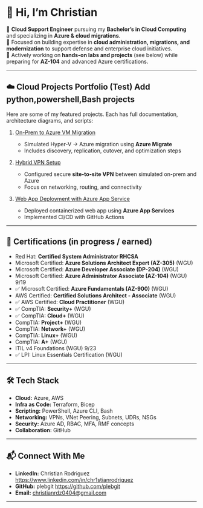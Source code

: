 # 👋 Hi, I’m Christian

🔹 **Cloud Support Engineer** pursuing my **Bachelor’s in Cloud Computing** and specializing in **Azure & cloud migrations**.  
🔹 Focused on building expertise in **cloud administration, migrations, and modernization** to support defense and enterprise cloud initiatives.  
🔹 Actively working on **hands-on labs and projects** (see below) while preparing for **AZ-104** and advanced Azure certifications.

---

## ☁️ Cloud Projects Portfolio (Test) Add python,powershell,Bash projects
Here are some of my featured projects. Each has full documentation, architecture diagrams, and scripts:  

1. [On-Prem to Azure VM Migration](https://github.com/plebgit/OneOffProjects/blob/main/OnPrem%20to%20AzureVM%20Migration/README.md)  
   - Simulated Hyper-V → Azure migration using **Azure Migrate**  
   - Includes discovery, replication, cutover, and optimization steps  

2. [Hybrid VPN Setup](https://github.com/plebgit/OneOffProjects/blob/main/Hybrid%20VPN%20S2S/README.md)
   - Configured secure **site-to-site VPN** between simulated on-prem and Azure  
   - Focus on networking, routing, and connectivity  

3. [Web App Deployment with Azure App Service](https://github.com/plebgit/OneOffProjects/blob/main/Webapp%20deployment%20with%20Azure%20App%20Service/README.md)  
   - Deployed containerized web app using **Azure App Services**  
   - Implemented CI/CD with GitHub Actions  

---

## 📜 Certifications (in progress / earned)
-  Red Hat: **Certified System Administrator RHCSA**
-  Microsoft Certified: **Azure Solutions Architect Expert (AZ-305)** (WGU)
-  Microsoft Certified: **Azure Developer Associate (DP-204)** (WGU)
-  Microsoft Certified: **Azure Administrator Associate (AZ-104)** (WGU) 9/19
- ✅ Microsoft Certified: **Azure Fundamentals (AZ-900)** (WGU)
-  AWS Certified: **Certified Solutions Architect - Associate** (WGU)
- ✅ AWS Certified: **Cloud Practitioner** (WGU)
- ✅ CompTIA: **Security+** (WGU)
- ✅ CompTIA: **Cloud+** (WGU)
-  CompTIA: **Project+** (WGU)
-  CompTIA: **Network+** (WGU)
-  CompTIA: **Linux+** (WGU)
-  CompTIA: **A+** (WGU)
-  ITIL v4 Foundations (WGU) 9/23
- ✅ LPI: Linux Essentials Certification (WGU)


---

## 🛠️ Tech Stack
- **Cloud:** Azure, AWS  
- **Infra as Code:** Terraform, Bicep  
- **Scripting:** PowerShell, Azure CLI, Bash  
- **Networking:** VPNs, VNet Peering, Subnets, UDRs, NSGs  
- **Security:** Azure AD, RBAC, MFA, RMF concepts  
- **Collaboration:** GitHub

---

## 📬 Connect With Me
- **LinkedIn:** Christian Rodriguez https://www.linkedin.com/in/chr1stianrodriguez
- **GitHub:** plebgit https://github.com/plebgit
- **Email:** christianrdz0404@gmail.com 

---
